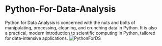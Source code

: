 # Python-For-Data-Analysis
Python for Data Analysis is concerned with the nuts and bolts of manipulating, processing, cleaning, and crunching data in Python. It is also a practical, modern introduction to scientific computing in Python, tailored for data-intensive applications.
![PythonForDS](https://user-images.githubusercontent.com/46878145/71647009-dfd8af80-2ca4-11ea-91f8-8e48bcb425f9.png)
